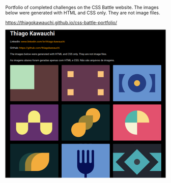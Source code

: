 Portfolio of completed challenges on the CSS Battle website.
The images below were generated with HTML and CSS only. They are not image files.

<a href="https://thiagokawauchi.github.io/css-battle-portfolio/" target="_blank">https://thiagokawauchi.github.io/css-battle-portfolio/</a>

<img src="./readme-sample.png">
